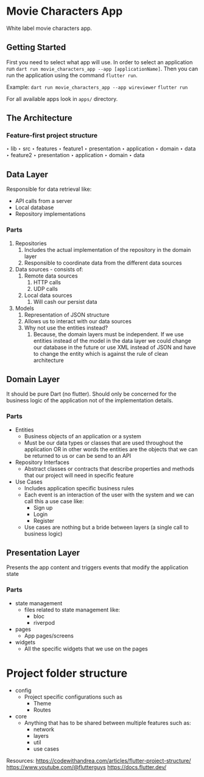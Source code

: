 # Movie Characters App

White label movie characters app.

## Getting Started

First you need to select what app will use.
In order to select an application run `dart run movie_characters_app --app [applicationName]`.
Then you can run the application using the command `flutter run`.

Example:
`dart run movie_characters_app --app wireviewer`
`flutter run`

For all available apps look in `apps/` directory.

## The Architecture

### Feature-first project structure

‣ lib
    ‣ src
        ‣ features
        ‣ feature1
            ‣ presentation
            ‣ application
            ‣ domain
            ‣ data
        ‣ feature2
            ‣ presentation
            ‣ application
            ‣ domain
            ‣ data

## Data Layer

Responsible for data retrieval like:

- API calls from a server
- Local database
- Repository implementations

### Parts

1. Repositories
    1. Includes the actual implementation of the repository in the domain layer
    2. Responsible to coordinate data from the different data sources
2. Data sources - consists of:
    1. Remote data sources
        1. HTTP calls
        2. UDP calls
    2. Local data sources
        1. Will cash our persist data
3. Models
    1. Representation of JSON structure
    2. Allows us to interact with our data sources
    3. Why not use the entities instead?
        1. Because, the domain layers must be independent. If we use entities instead of the model in the data layer we could change our database in the future or use XML instead of JSON and have to change the entity which is against the rule of clean architecture

## Domain Layer

It should be pure Dart (no flutter). Should only be concerned for the business logic of the application not of the implementation details.

### Parts

- Entities
    - Business objects of an application or a system
    - Must be our data types or classes that are used throughout the application OR in other words the entities are the objects that we can be returned to us or can be send to an API
- Repository Interfaces
    - Abstract classes or contracts that describe properties and methods that our project will need in specific feature
- Use Cases
    - Includes application specific business rules
    - Each event is an interaction of the user with the system and we can call this a use case like:
        - Sign up
        - Login
        - Register
    - Use cases are nothing but a bride between layers (a single call to business logic)

## Presentation Layer

Presents the app content and triggers events that modify the application state

### Parts

- state management
    - files related to state management like:
        - bloc
        - riverpod
- pages
    - App pages/screens
- widgets
    - All the specific widgets that we use on the pages

# Project folder structure

- config
    - Project specific configurations such as
        - Theme
        - Routes
- core
    - Anything that has to be shared between multiple features such as:
        - network
        - layers
        - util
        - use cases


Resources:
https://codewithandrea.com/articles/flutter-project-structure/
https://www.youtube.com/@flutterguys
https://docs.flutter.dev/